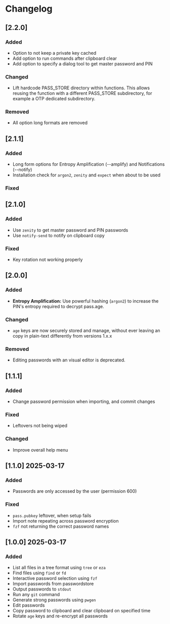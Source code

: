 # Changelog

## [2.2.0]

### Added

- Option to not keep a private key cached
- Add option to run commands after clipboard clear
- Add option to specify a dialog tool to get master password and PIN

### Changed

- Lift hardcode PASS_STORE directory within functions. This allows reusing the function with a different PASS_STORE subdirectory, for example a OTP dedicated subdirectory.

### Removed

- All option long formats are removed

## [2.1.1]

### Added

- Long form options for Entropy Amplification (--amplify) and Notifications (--notify)
- Installation check for `argon2`, `zenity` and `expect` when about to be used

### Fixed

## [2.1.0]

### Added

- Use `zenity` to get master password and PIN passwords
- Use `notify-send` to notify on clipboard copy

### Fixed

- Key rotation not working properly

## [2.0.0]

### Added

- **Entropy Amplification:** Use powerful hashing (`argon2`) to increase the PIN's entropy required to decrypt pass.age.

### Changed

- `age` keys are now securely stored and manage, without ever leaving an copy in plain-text differently from versions 1.x.x

### Removed

- Editing passwords with an visual editor is deprecated.

## [1.1.1]

### Added

- Change password permission when importing, and commit changes

### Fixed

- Leftovers not being wiped

### Changed

- Improve overall help menu

## [1.1.0] 2025-03-17

### Added

- Passwords are only accessed by the user (permission 600)

### Fixed

- `pass.pubkey` leftover, when setup fails
- Import note repeating across password encryption
- `fzf` not returning the correct password names

## [1.0.0] 2025-03-17

### Added

- List all files in a tree format using `tree` or `eza`
- Find files using `find` or `fd`
- Interactive password selection using `fzf`
- Import passwords from passwordstore
- Output passwords to `stdout`
- Run any `git` command
- Generate strong passwords using `pwgen`
- Edit passwords
- Copy password to clipboard and clear clipboard on specified time
- Rotate `age` keys and re-encrypt all passwords
